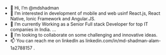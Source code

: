 - 👋 Hi, I’m @mdshadman
- 👀 I’m interested in development of mobile and web usinf React.js, React Native, Ionic Framework and Angular.JS.
- 🌱 I’m currently Working as a Senior Full stack Developer for top IT companies in India. ...
- 💞️ I’m looking to collaborate on some challenging and innovative ideas.
- 📫 You can reach me on linkedIn as linkedin.com/in/md-shadman-alam-1a2788157 .

<!---
mdshadman/mdshadman is a ✨ special ✨ repository because its `README.md` (this file) appears on your GitHub profile.
You can click the Preview link to take a look at your changes.
--->
